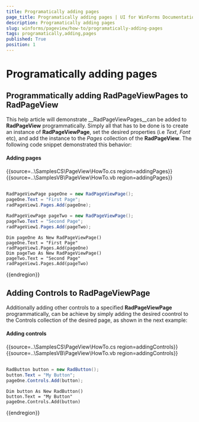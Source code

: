 ```yaml
---
title: Programatically adding pages
page_title: Programatically adding pages | UI for WinForms Documentation
description: Programatically adding pages
slug: winforms/pageview/how-to/programatically-adding-pages
tags: programatically,adding,pages
published: True
position: 1
---
```


# Programatically adding pages



## Programmatically adding RadPageViewPages to RadPageView

This help article will demonstrate __RadPageViewPages__can be added to __RadPageView__ programmatically. Simply all that has to be done is to create an instance of __RadPageViewPage__, set the desired properties (i.e *Text*, *Font* etc), and add the instance to the *Pages* collection of the __RadPageView__. The following code snippet demonstrated this behavior:

#### Adding pages

{{source=..\SamplesCS\PageView\HowTo.cs region=addingPages}} 
{{source=..\SamplesVB\PageView\HowTo.vb region=addingPages}} 

````C#
            
RadPageViewPage pageOne = new RadPageViewPage();
pageOne.Text = "First Page";
radPageView1.Pages.Add(pageOne);
            
RadPageViewPage pageTwo = new RadPageViewPage();
pageTwo.Text = "Second Page";
radPageView1.Pages.Add(pageTwo);

````
````VB.NET
Dim pageOne As New RadPageViewPage()
pageOne.Text = "First Page"
radPageView1.Pages.Add(pageOne)
Dim pageTwo As New RadPageViewPage()
pageTwo.Text = "Second Page"
radPageView1.Pages.Add(pageTwo)

````

{{endregion}} 

## Adding Controls to RadPageViewPage

Additionally adding other controls to a specified __RadPageViewPage__ programmatically, can be achieve by simply adding the desired coontrol to the Controls collection of the desired page, as shown in the next example:

#### Adding controls

{{source=..\SamplesCS\PageView\HowTo.cs region=addingControls}} 
{{source=..\SamplesVB\PageView\HowTo.vb region=addingControls}} 

````C#
            
RadButton button = new RadButton();
button.Text = "My Button";
pageOne.Controls.Add(button);

````
````VB.NET
Dim button As New RadButton()
button.Text = "My Button"
pageOne.Controls.Add(button)

````

{{endregion}} 